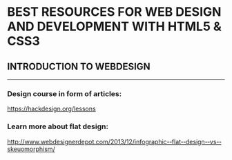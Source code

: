 # BEST  RESOURCES  FOR  WEB   DESIGN  AND  DEVELOPMENT   WITH  HTML5  &amp;  CSS3


## INTRODUCTION  TO  WEBDESIGN
---

### Design  course  in  form  of  articles:  
https://hackdesign.org/lessons

### Learn  more  about  flat  design:  
http://www.webdesignerdepot.com/2013/12/infographic-­‐flat-­‐design-­‐vs-­‐skeuomorphism/
